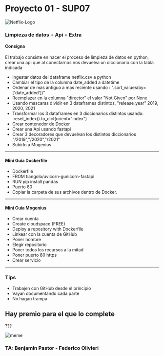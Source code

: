 <h1>Proyecto 01 - SUP07</h1>

![Netflix-Logo](https://raw.githubusercontent.com/olivierifederico/proyecto1_sup07/main/_src/netflix-logo.png)

<h3>Limpieza de datos + Api + Extra</h3>

<h4>Consigna</h4>
<p>El trabajo consiste en hacer el proceso de limpieza de datos en python, crear una api que al conectarnos nos devuelva un diccionario con la tabla indicada </p>

- Ingestar datos del dataframe netflix.csv a python
- Cambiar el tipo de la columna date_added a datetime
- Ordenar de mas antiguo a mas reciente usando : ".sort_values(by=['date_added'])" 
- Reemplazar en la columna "director" el valor "Not Given" por None
- Usando mascaras dividir en 3 dataframes distintos, "release_year" 2019, 2020, 2021
- Transformar los 3 dataframes en 3 diccionarios distintos usando: .reset_index().to_dict(orient="index")
- Crear contenedor de Docker
- Crear una Api usando fastapi
- Crear 3 decoradores que devuelvan los distintos diccionarios
"/2019","/2020","/2021"
- Subirlo a Mogenius
---



<h4> Mini Guia Dockerfile </h4> 

+ Dockerfile 
+ FROM tiangolo/uvicorn-gunicorn-fastapi
+ RUN pip install pandas
+ Puerto 80
+ Copiar la carpeta de sus archivos dentro de Docker.
----
<h4>Mini Guia Mogenius</h4>

+ Crear cuenta
+ Create cloudspace (FREE)
+ Deploy a repository with Dockerfile
+ Linkear con la cuenta de GitHub
+ Poner nombre
+ Elegir repositorio
+ Poner todos los recursos a la mitad
+ Poner puerto 80 https
+ Crear servicio 

---
<h3>Tips</h3>

- Trabajen con GitHub desde el principio
- Vayan documentando cada parte
- No hagan trampa

<h2>Hay premio para el que lo complete </h2>
???


![meme](https://raw.githubusercontent.com/olivierifederico/proyecto1_sup07/main/_src/PC180288.jpg)



 <h3>TA: Benjamin Pastor -  Federico Olivieri</h3>
